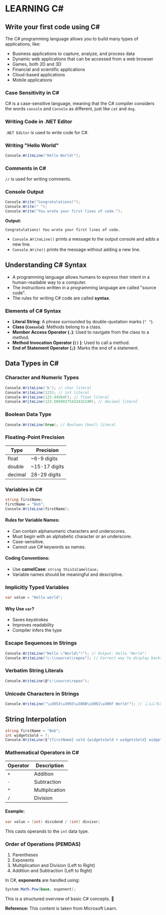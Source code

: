 # LEARNING C#

## Write your first code using C#

The C# programming language allows you to build many types of applications, like:

- Business applications to capture, analyze, and process data
- Dynamic web applications that can be accessed from a web browser
- Games, both 2D and 3D
- Financial and scientific applications
- Cloud-based applications
- Mobile applications

### Case Sensitivity in C#
C# is a case-sensitive language, meaning that the C# compiler considers the words `console` and `Console` as different, just like `cat` and `dog`.

### Writing Code in .NET Editor
`.NET Editor` is used to write code for C#.

### Writing "Hello World"
```csharp
Console.WriteLine("Hello World!");
```

### Comments in C#
`//` is used for writing comments.

### Console Output
```csharp
Console.Write("Congratulations!");
Console.Write(" ");
Console.Write("You wrote your first lines of code.");
```
**Output:**
```
Congratulations! You wrote your first lines of code.
```

- `Console.WriteLine()` prints a message to the output console and adds a new line.
- `Console.Write()` prints the message without adding a new line.

## Understanding C# Syntax
- A programming language allows humans to express their intent in a human-readable way to a computer.
- The instructions written in a programming language are called "source code".
- The rules for writing C# code are called **syntax**.

### Elements of C# Syntax
- **Literal String**: A phrase surrounded by double-quotation marks (`" "`).
- **Class (`Console`)**: Methods belong to a class.
- **Member Access Operator (`.`)**: Used to navigate from the class to a method.
- **Method Invocation Operator (`()` )**: Used to call a method.
- **End of Statement Operator (`;`)**: Marks the end of a statement.

## Data Types in C#
### Character and Numeric Types
```csharp
Console.WriteLine('b'); // char literal
Console.WriteLine(123); // int literal
Console.WriteLine(123.44564F); // float literal
Console.WriteLine(123.5689837543243224M); // decimal literal
```

### Boolean Data Type
```csharp
Console.WriteLine(true); // Boolean (bool) literal
```

### Floating-Point Precision
| Type | Precision |
|------|------------|
| float | ~6-9 digits |
| double | ~15-17 digits |
| decimal | 28-29 digits |

### Variables in C#
```csharp
string firstName;
firstName = "Bob";
Console.WriteLine(firstName);
```

#### Rules for Variable Names:
- Can contain alphanumeric characters and underscores.
- Must begin with an alphabetic character or an underscore.
- Case-sensitive.
- Cannot use C# keywords as names.

#### Coding Conventions:
- Use **camelCase**: `string thisIsCamelCase;`
- Variable names should be meaningful and descriptive.

### Implicitly Typed Variables
```csharp
var value = "Hello world";
```

#### Why Use `var`?
- Saves keystrokes
- Improves readability
- Compiler infers the type

### Escape Sequences in Strings
```csharp
Console.WriteLine("Hello \"World\"!"); // Output: Hello "World"!
Console.WriteLine("c:\\source\\repos"); // Correct way to display backslash
```

### Verbatim String Literals
```csharp
Console.WriteLine(@"c:\source\repos");
```

### Unicode Characters in Strings
```csharp
Console.WriteLine("\u3053\u3093\u306B\u3061\u306F World!"); // こんにちは World!
```

## String Interpolation
```csharp
string firstName = "Bob";
int widgetsSold = 7;
Console.WriteLine($"{firstName} sold {widgetsSold + widgetsSold} widgets.");
```

### Mathematical Operators in C#
| Operator | Description |
|----------|-------------|
| `+` | Addition |
| `-` | Subtraction |
| `*` | Multiplication |
| `/` | Division |

#### Example:
```csharp
var value = (int) dividend / (int) divisor;
```
This casts operands to the `int` data type.

### Order of Operations (PEMDAS)
1. Parentheses
2. Exponents
3. Multiplication and Division (Left to Right)
4. Addition and Subtraction (Left to Right)

In C#, **exponents** are handled using:
```csharp
System.Math.Pow(base, exponent);
```

This is a structured overview of basic C# concepts. 🚀

**Reference:** This content is taken from Microsoft Learn.

